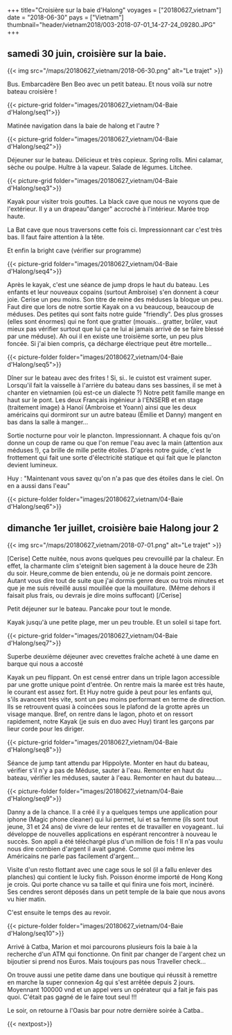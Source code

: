 +++
title="Croisière sur la baie d'Halong"
voyages = ["20180627_vietnam"]
date = "2018-06-30"
pays = ["Vietnam"]
thumbnail="header/vietnam2018/003-2018-07-01_14-27-24_09280.JPG"
+++


## samedi 30 juin, croisière sur la baie.

{{< img src="/maps/20180627_vietnam/2018-06-30.png" alt="Le trajet" >}}

Bus. Embarcadère Ben Beo avec un petit bateau. Et nous voilà sur notre bateau croisière !

{{< picture-grid folder="images/20180627_vietnam/04-Baie d'Halong/seq1">}}


Matinée navigation dans la baie de halong et l'autre ?

{{< picture-grid folder="images/20180627_vietnam/04-Baie d'Halong/seq2">}}


Déjeuner sur le bateau. Délicieux et très copieux. Spring rolls. Mini calamar, sèche ou poulpe. Huître à la vapeur. Salade de légumes. Litchee. 

{{< picture-grid folder="images/20180627_vietnam/04-Baie d'Halong/seq3">}}

Kayak pour visiter trois gouttes. La black cave que nous ne voyons que de l'extérieur. Il y a un drapeau"danger" accroché à l'intérieur. Marée trop haute.

La Bat cave que nous traversons cette fois ci. Impressionnant car c'est très bas. Il faut faire attention à la tête.

Et enfin la bright cave (vérifier sur programme)

{{< picture-grid folder="images/20180627_vietnam/04-Baie d'Halong/seq4">}}


Après le kayak, c'est une séance de jump drops le haut du bateau. Les enfants et leur nouveaux copains (surtout Ambroise) s'en donnent à cœur joie. Cerise un peu moins. Son titre de reine des méduses la bloque un peu. Faut dire que lors de notre sortie Kayak on a vu beaucoup, beaucoup de méduses. Des petites qui sont faits notre guide "friendly". Des plus grosses (elles sont énormes) qui ne font que gratter (mouais… gratter, brûler, vaut mieux pas vérifier surtout que lui ça ne lui ai jamais arrivé de se faire blessé par une méduse). Ah oui il en existe une troisième sorte, un peu plus foncée. Si j'ai bien compris, ça décharge électrique peut être mortelle...

{{< picture-folder folder="images/20180627_vietnam/04-Baie d'Halong/seq5">}}

Dîner sur le bateau avec des frites ! Si, si.. le cuistot est vraiment super. Lorsqu'il fait la vaisselle à l'arrière du bateau dans ses bassines, il se met à chanter en vietnamien (où est-ce un dialecte ?)
Notre petit famille mange en haut sur le pont.
Les deux Français ingénieur à l'ENSERB et en stage (traitement image) à Hanoï (Ambroise et Yoann) ainsi que les deux américains qui dormiront sur un autre bateau (Émilie et Danny) mangent en bas dans la salle à manger…

Sortie nocturne pour voir le plancton. Impressionnant. A chaque fois qu'on donne un coup de rame ou que l'on remue l'eau avec la main (attention aux méduses !), ça brille de mille petite étoiles. D'après notre guide, c'est le frottement qui fait une sorte d'électricité statique et qui fait que le plancton devient lumineux.

Huy : "Maintenant vous savez qu'on n'a pas que des étoiles dans le ciel. On en a aussi dans l'eau" 


{{< picture-folder folder="images/20180627_vietnam/04-Baie d'Halong/seq6">}}



## dimanche 1er juillet, croisière baie Halong jour 2

{{< img src="/maps/20180627_vietnam/2018-07-01.png" alt="Le trajet" >}}


[Cerise]
Cette nuitée, nous avons quelques peu crevouillé par la chaleur. En effet, la charmante clim s'eteignit bien sagement à la douce heure de 23h du soir. Heure,comme de bien entendu, où je ne dormais point zencore.
Autant vous dire tout de suite que j'ai dormis genre deux ou trois minutes et que je me suis réveillé aussi mouillée que la mouillature. (Même dehors il faisait plus frais, ou devrais je dire moins suffocant)
[/Cerise]

Petit déjeuner sur le bateau. Pancake pour tout le monde.

Kayak jusqu'à une petite plage, mer un peu trouble. Et un soleil si tape fort.

{{< picture-grid folder="images/20180627_vietnam/04-Baie d'Halong/seq7">}}


Superbe deuxième déjeuner avec crevettes fraîche acheté à une dame en barque qui nous a accosté

Kayak un peu flippant. On est censé entrer dans un triple lagon accessible par une grotte unique point d'entrée. On rentre mais la marée est très haute, le courant est assez fort. Et Huy notre guide à peut pour les enfants qui, s'ils avancent très vite, sont un peu moins performant en terme de direction. Ils se retrouvent quasi à coincées sous le plafond de la grotte après un visage manque. Bref, on rentre dans le lagon, photo et on ressort rapidement, notre Kayak (je suis en duo avec Huy) tirant les garçons par lieur corde pour les diriger.

{{< picture-grid folder="images/20180627_vietnam/04-Baie d'Halong/seq8">}}


Séance de jump tant attendu par Hippolyte. Monter en haut du bateau, vérifier s'il n'y a pas de Méduse, sauter à l'eau. Remonter en haut du bateau, vérifier les méduses, sauter à l'eau. Remonter en haut du bateau….

{{< picture-folder folder="images/20180627_vietnam/04-Baie d'Halong/seq9">}}


Danny a de la chance. Il a créé il y a quelques temps une application pour iphone (Magic phone cleaner) qui lui permet, lui et sa femme (ils sont tout jeune, 31 et 24 ans) de vivre de leur rentes et de travailler en voyageant.. lui développe de nouvelles applications en espérant rencontrer à nouveau le succès. Son appli a été téléchargé plus d'un million de fois ! Il n'a pas voulu nous dire combien d'argent il avait gagné. Comme quoi même les Américains ne parle pas facilement d'argent...

Visite d'un resto flottant avec une cage sous le sol (il a fallu enlever des planches) qui contient le lucky fish. Poisson énorme importé de Hong Kong je crois. Qui porte chance vu sa taille et qui finira une fois mort, incinéré. Ses cendres seront déposés dans un petit temple de la baie que nous avons vu hier matin.

C'est ensuite le temps des au revoir.

{{< picture-folder folder="images/20180627_vietnam/04-Baie d'Halong/seq10">}}
 

Arrivé à Catba, Marion et moi parcourons plusieurs fois la baie à la recherche d'un ATM qui fonctionne. On finit par changer de l'argent chez un bijoutier si prend nos Euros. Mais toujours pas nous Traveller check…

On trouve aussi une petite dame dans une boutique qui réussit à remettre en marche la super connexion 4g qui s'est arrêtée depuis 2 jours. Moyennant 100000 vnd et un appel vers un opérateur qui a fait je fais pas quoi. C'était pas gagné de le faire tout seul !!!

Le soir, on retourne à l'Oasis bar pour notre dernière soirée à Catba..

{{< nextpost>}}




